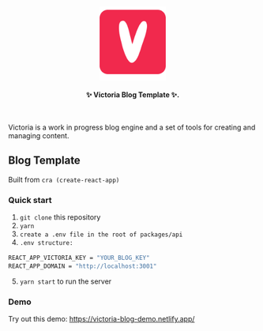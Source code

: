 <div align="center">
    <img alt="styled-components" src="./public/favicon.png" height="150px" />
</div>

<br />

<div align="center">
  <strong>✨ Victoria Blog Template ✨.</strong>
  <br />
  <br />
</div>

<br />

Victoria is a work in progress blog engine and a set of tools for creating and managing content.

## Blog Template

Built from `cra (create-react-app)`

### Quick start

1. `git clone` this repository
2. `yarn`
3. `create a .env file in the root of packages/api`
4. `.env structure:`

```bash
REACT_APP_VICTORIA_KEY = "YOUR_BLOG_KEY"
REACT_APP_DOMAIN = "http://localhost:3001"
```

5. `yarn start` to run the server

### Demo

Try out this demo: https://victoria-blog-demo.netlify.app/

